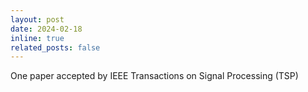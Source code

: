 ```yaml
---
layout: post
date: 2024-02-18
inline: true
related_posts: false
---
```


One paper accepted by IEEE Transactions on Signal Processing (TSP)